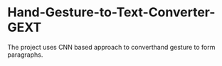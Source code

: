 # Hand-Gesture-to-Text-Converter-GEXT
The project uses CNN based approach to converthand gesture to form paragraphs.
